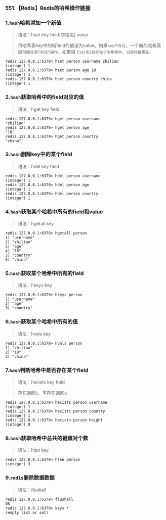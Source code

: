 ### 551.【Redis】Redis的哈希操作[链接](http://wangkaixiang.cn/python-flask/di-shi-sizhang-ff1a-redis-jiao-cheng.html)

### 1.`hash`哈希添加一个新值
> 语法：hset key field(字段名) value

> 将哈希表key中的域field的值设为value。如果`key不存在`，一个新的哈希表被`创建并进行HSET操作`。如果域 `field已经存在于哈希表中`，`旧值将被覆盖`。
```shell
redis 127.0.0.1:6379> hset person username zhiliao
(integer) 1
redis 127.0.0.1:6379> hset person age 18
(integer) 1
redis 127.0.0.1:6379> hset person country china
(integer) 1
```

### 2.`hash`获取哈希中的field对应的值
> 语法：hget key field
```shell
redis 127.0.0.1:6379> hget person username
"zhiliao"
redis 127.0.0.1:6379> hget person age
"18"
redis 127.0.0.1:6379> hget person country
"china"
```

### 3.`hash`删除key中的某个field
> 语法：hdel key field
```shell
redis 127.0.0.1:6379> hdel person username
(integer) 1
redis 127.0.0.1:6379> hdel person age
(integer) 1
redis 127.0.0.1:6379> hdel person country
(integer) 1
```

### 4.`hash`获取某个哈希中所有的field和value
> 语法：hgetall key
```shell
redis 127.0.0.1:6379> hgetall person
1) "username"
2) "zhiliao"
3) "age"
4) "18"
5) "country"
6) "china"
```

### 5.`hash`获取某个哈希中所有的field
> 语法：hkeys key
```shell
redis 127.0.0.1:6379> hkeys person
1) "username"
2) "age"
3) "country"
```

### 6.`hash`获取某个哈希中所有的值
> 语法：hvals key
```shell
redis 127.0.0.1:6379> hvals person
1) "zhiliao"
2) "18"
3) "china"
```

### 7.`hash`判断哈希中是否存在某个field
> 语法：hexists key field

> 存在返回`1`，不存在返回`0`
```shell
redis 127.0.0.1:6379> hexists person username
(integer) 1
redis 127.0.0.1:6379> hexists person country
(integer) 1
redis 127.0.0.1:6379> hexists person height
(integer) 0
```

### 8.`hash`获取哈希中总共的键值对个数
> 语法：hlen key
```shell
redis 127.0.0.1:6379> hlen person
(integer) 3
```

### 9.`redis`删除数据数据
> 语法：flushall
```shell
redis 127.0.0.1:6379> flushall
OK
redis 127.0.0.1:6379> keys *
(empty list or set)
```